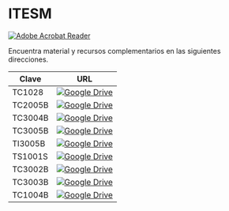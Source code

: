 # ITESM

[![Adobe Acrobat Reader](https://img.shields.io/badge/Adobe%20Acrobat%20Reader-EC1C24.svg?style=for-the-badge&logo=Adobe%20Acrobat%20Reader&logoColor=white)](https://drive.google.com/drive/folders/1Ye8CfA6YEOCu3ppvVVGMUELCrGaLQWmo)

Encuentra material y recursos complementarios en las siguientes direcciones.

| Clave   | URL                                                                                                                                                                                                              |
|---------|------------------------------------------------------------------------------------------------------------------------------------------------------------------------------------------------------------------|
| TC1028  | [![Google Drive](https://img.shields.io/badge/Google%20Drive-4285F4?style=for-the-badge&logo=googledrive&logoColor=white)](https://drive.google.com/drive/folders/1LVKuheT-Yk5Q50VYEEovq0_rN7r3OUg6) |
| TC2005B | [![Google Drive](https://img.shields.io/badge/Google%20Drive-4285F4?style=for-the-badge&logo=googledrive&logoColor=white)](https://drive.google.com/drive/folders/1scDWxiiJdm1xuXSLBditKE_fVbcQzpp9) |
| TC3004B | [![Google Drive](https://img.shields.io/badge/Google%20Drive-4285F4?style=for-the-badge&logo=googledrive&logoColor=white)](https://drive.google.com/drive/folders/17Fs0MV92gyqDMG-cFPcnrX2QWympj9hp) |
| TC3005B | [![Google Drive](https://img.shields.io/badge/Google%20Drive-4285F4?style=for-the-badge&logo=googledrive&logoColor=white)](https://drive.google.com/drive/folders/1SRIk0prqzaskTdb59CRKx0-bKbf8p1lb) |
| TI3005B | [![Google Drive](https://img.shields.io/badge/Google%20Drive-4285F4?style=for-the-badge&logo=googledrive&logoColor=white)](https://drive.google.com/drive/folders/1JdtUWE3R-6yCv5ptKzDrVzeybIrdBq6w) |
| TS1001S | [![Google Drive](https://img.shields.io/badge/Google%20Drive-4285F4?style=for-the-badge&logo=googledrive&logoColor=white)](https://drive.google.com/drive/folders/1f3FTT0BAeAhINt_qpStRteYlvMx0fwJM) |
| TC3002B | [![Google Drive](https://img.shields.io/badge/Google%20Drive-4285F4?style=for-the-badge&logo=googledrive&logoColor=white)](https://drive.google.com/drive/folders/1lFjPvhZ74xpgWmNJg7imMZRUF7VtVJG8) |
| TC3003B | [![Google Drive](https://img.shields.io/badge/Google%20Drive-4285F4?style=for-the-badge&logo=googledrive&logoColor=white)](https://drive.google.com/drive/folders/1rBW85tsM8usK4_VYXfXBN1YsRNeGhwv3) |
| TC1004B | [![Google Drive](https://img.shields.io/badge/Google%20Drive-4285F4?style=for-the-badge&logo=googledrive&logoColor=white)](https://drive.google.com/drive/folders/1L6-IG4wgpZGKgBVNdKpeXY3KoewEqayn) |


